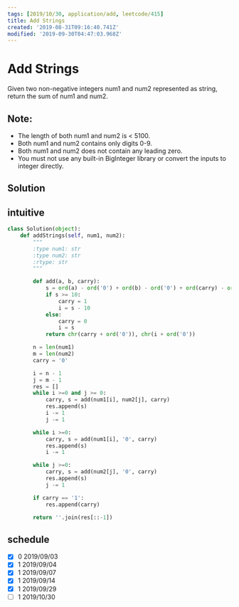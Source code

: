 ```yaml
---
tags: [2019/10/30, application/add, leetcode/415]
title: Add Strings
created: '2019-08-31T09:16:40.741Z'
modified: '2019-09-30T04:47:03.968Z'
---
```


# Add Strings

Given two non-negative integers num1 and num2 represented as string, return the sum of num1 and num2.

## Note:

* The length of both num1 and num2 is < 5100.
* Both num1 and num2 contains only digits 0-9.
* Both num1 and num2 does not contain any leading zero.
* You must not use any built-in BigInteger library or convert the inputs to integer directly.

## Solution


## intuitive

```python
class Solution(object):
    def addStrings(self, num1, num2):
        """
        :type num1: str
        :type num2: str
        :rtype: str
        """

        def add(a, b, carry):
            s = ord(a) - ord('0') + ord(b) - ord('0') + ord(carry) - ord('0')
            if s >= 10:
                carry = 1
                i = s - 10
            else:
                carry = 0
                i = s
            return chr(carry + ord('0')), chr(i + ord('0'))

        n = len(num1)
        m = len(num2)
        carry = '0'

        i = n - 1
        j = m - 1
        res = []
        while i >=0 and j >= 0:
            carry, s = add(num1[i], num2[j], carry)
            res.append(s)
            i -= 1
            j -= 1

        while i >=0:
            carry, s = add(num1[i], '0', carry)
            res.append(s)
            i -= 1

        while j >=0:
            carry, s = add(num2[j], '0', carry)
            res.append(s)
            j -= 1

        if carry == '1':
            res.append(carry)

        return ''.join(res[::-1])
```

## schedule

* [x] 0 2019/09/03
* [x] 1 2019/09/04
* [x] 1 2019/09/07
* [x] 1 2019/09/14
* [x] 1 2019/09/29
* [ ] 1 2019/10/30
